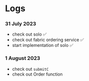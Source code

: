 # Logs

### 31 July 2023
- check out solo ✅
- check out fabric ordering service ✅
- start implementation of solo  ✅

### 1 August 2023
- check out `submitC`
- check out Order function 
